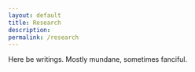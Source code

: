 ```yaml
---
layout: default
title: Research
description: 
permalink: /research
---
```


Here be writings. Mostly mundane, sometimes fanciful.
